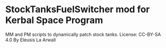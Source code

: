 # StockTanksFuelSwitcher mod for Kerbal Space Program
MM and PM scripts to dynamically patch stock tanks.
License: CC-BY-SA 4.0
By Eleusis La Arwall
